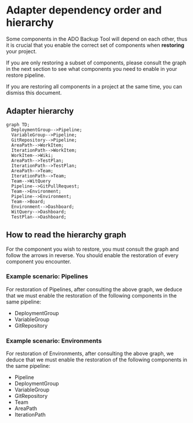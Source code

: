 # Adapter dependency order and hierarchy

Some components in the ADO Backup Tool will depend on each other, thus it is crucial that you enable the correct set of components when **restoring** your project.

If you are only restoring a subset of components, please consult the graph in the next section to see what components you need to enable in your restore pipeline.

If you are restoring all components in a project at the same time, you can dismiss this document.

## Adapter hierarchy

```mermaid
graph TD;
  DeploymentGroup-->Pipeline;
  VariableGroup-->Pipeline;
  GitRepository-->Pipeline;
  AreaPath-->WorkItem;
  IterationPath-->WorkItem;
  WorkItem-->Wiki;
  AreaPath-->TestPlan;
  IterationPath-->TestPlan;
  AreaPath-->Team;
  IterationPath-->Team;
  Team-->WitQuery
  Pipeline-->GitPullRequest;
  Team-->Environment;
  Pipeline-->Environment;
  Team-->Board;
  Environment-->Dashboard;
  WitQuery-->Dashboard;
  TestPlan-->Dashboard;
```

## How to read the hierarchy graph

For the component you wish to restore, you must consult the graph and follow the arrows in reverse. You should enable the restoration of every component you encounter.

### Example scenario: Pipelines

For restoration of Pipelines, after consulting the above graph, we deduce that we must enable the restoration of the following components in the same pipeline:

- DeploymentGroup
- VariableGroup
- GitRepository

### Example scenario: Environments

For restoration of Environments, after consulting the above graph, we deduce that we must enable the restoration of the following components in the same pipeline:

- Pipeline
- DeploymentGroup
- VariableGroup
- GitRepository
- Team
- AreaPath
- IterationPath
